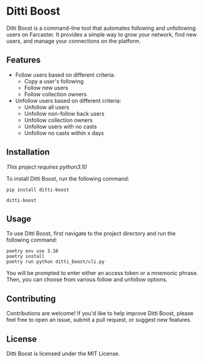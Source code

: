 # Ditti Boost

Ditti Boost is a command-line tool that automates following and unfollowing users on Farcaster. It provides a simple way to grow your network, find new users, and manage your connections on the platform.

## Features

- Follow users based on different criteria:
  - Copy a user's following
  - Follow new users
  - Follow collection owners
- Unfollow users based on different criteria:
  - Unfollow all users
  - Unfollow non-follow back users
  - Unfollow collection owners
  - Unfollow users with no casts
  - Unfollow no casts within x days

## Installation

_This project requires python3.10_

To install Ditti Boost, run the following command:

```
pip install ditti-boost

ditti-boost
```

## Usage

To use Ditti Boost, first navigate to the project directory and run the following command:

```
poetry env use 3.10
poetry install
poetry run python ditti_boost/cli.py
```

You will be prompted to enter either an access token or a mnemonic phrase. Then, you can choose from various follow and unfollow options.

## Contributing

Contributions are welcome! If you'd like to help improve Ditti Boost, please feel free to open an issue, submit a pull request, or suggest new features.

## License

Ditti Boost is licensed under the MIT License.
